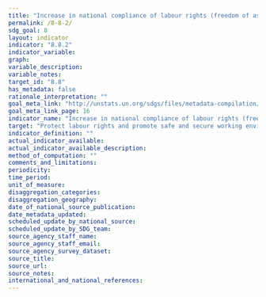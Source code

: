 ```yaml
---
title: "Increase in national compliance of labour rights (freedom of association and collective bargaining) based on International Labour Organization (ILO) textual sources and national legislation, by sex and migrant status"
permalink: /8-8-2/
sdg_goal: 8
layout: indicator
indicator: "8.8.2"
indicator_variable: 
graph: 
variable_description: 
variable_notes: 
target_id: "8.8"
has_metadata: false
rationale_interpretation: ""
goal_meta_link: "http://unstats.un.org/sdgs/files/metadata-compilation/Metadata-Goal-8.pdf"
goal_meta_link_page: 16
indicator_name: "Increase in national compliance of labour rights (freedom of association and collective bargaining) based on International Labour Organization (ILO) textual sources and national legislation, by sex and migrant status"
target: "Protect labour rights and promote safe and secure working environments for all workers, including migrant workers, in particular women migrants, and those in precarious employment."
indicator_definition: ""
actual_indicator_available: 
actual_indicator_available_description: 
method_of_computation: ""
comments_and_limitations: 
periodicity: 
time_period: 
unit_of_measure: 
disaggregation_categories: 
disaggregation_geography: 
date_of_national_source_publication: 
date_metadata_updated: 
scheduled_update_by_national_source: 
scheduled_update_by_SDG_team: 
source_agency_staff_name: 
source_agency_staff_email: 
source_agency_survey_dataset: 
source_title: 
source_url: 
source_notes: 
international_and_national_references: 
---
```


